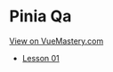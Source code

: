 # Pinia Qa
[View on VueMastery.com](https://vuemastery.com/courses/pinia-qa)
* [Lesson 01](https://player.vimeo.com/video/706340848?autoplay=1&app_id=122963)
